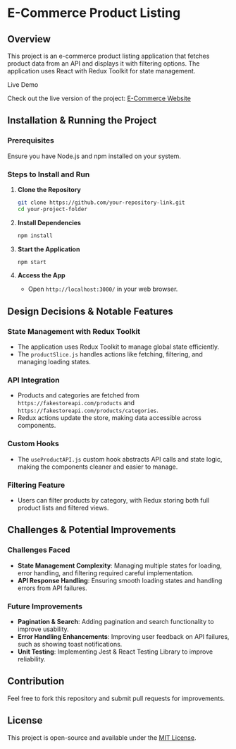 # E-Commerce Product Listing

## Overview
This project is an e-commerce product listing application that fetches product data from an API and displays it with filtering options. The application uses React with Redux Toolkit for state management.

Live Demo 

Check out the live version of the project: [E-Commerce Website](https://e-commerce-website-theta-neon.vercel.app/)

## Installation & Running the Project

### Prerequisites
Ensure you have Node.js and npm installed on your system.

### Steps to Install and Run
1. **Clone the Repository**
   ```sh
   git clone https://github.com/your-repository-link.git
   cd your-project-folder
   ```

2. **Install Dependencies**
   ```sh
   npm install
   ```

3. **Start the Application**
   ```sh
   npm start
   ```

4. **Access the App**
   - Open `http://localhost:3000/` in your web browser.

## Design Decisions & Notable Features

### State Management with Redux Toolkit
- The application uses Redux Toolkit to manage global state efficiently.
- The `productSlice.js` handles actions like fetching, filtering, and managing loading states.

### API Integration
- Products and categories are fetched from `https://fakestoreapi.com/products` and `https://fakestoreapi.com/products/categories`.
- Redux actions update the store, making data accessible across components.

### Custom Hooks
- The `useProductAPI.js` custom hook abstracts API calls and state logic, making the components cleaner and easier to manage.

### Filtering Feature
- Users can filter products by category, with Redux storing both full product lists and filtered views.

## Challenges & Potential Improvements

### Challenges Faced
- **State Management Complexity**: Managing multiple states for loading, error handling, and filtering required careful implementation.
- **API Response Handling**: Ensuring smooth loading states and handling errors from API failures.

### Future Improvements
- **Pagination & Search**: Adding pagination and search functionality to improve usability.
- **Error Handling Enhancements**: Improving user feedback on API failures, such as showing toast notifications.
- **Unit Testing**: Implementing Jest & React Testing Library to improve reliability.

## Contribution
Feel free to fork this repository and submit pull requests for improvements.

## License
This project is open-source and available under the [MIT License](LICENSE).

